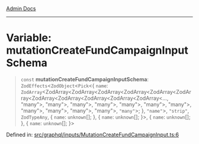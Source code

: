 [Admin Docs](/)

***

# Variable: mutationCreateFundCampaignInputSchema

> `const` **mutationCreateFundCampaignInputSchema**: `ZodEffects`\<`ZodObject`\<`Pick`\<\{ `name`: `ZodArray`\<ZodArray\<ZodArray\<ZodArray\<ZodArray\<ZodArray\<ZodArray\<ZodArray\<ZodArray\<ZodArray\<ZodArray\<ZodArray\<..., "many"\>, "many"\>, "many"\>, "many"\>, "many"\>, "many"\>, "many"\>, "many"\>, "many"\>, "many"\>, "many"\>, `"many"`\>; \}, `"name"`\>, `"strip"`, `ZodTypeAny`, \{ `name`: `unknown`[]; \}, \{ `name`: `unknown`[]; \}\>, \{ `name`: `unknown`[]; \}, \{ `name`: `unknown`[]; \}\>

Defined in: [src/graphql/inputs/MutationCreateFundCampaignInput.ts:6](https://github.com/NishantSinghhhhh/talawa-api/blob/d7e8fb10f99b66342acb17768b9755553b21ad54/src/graphql/inputs/MutationCreateFundCampaignInput.ts#L6)
